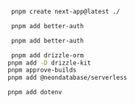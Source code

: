 ```bash
 pnpm create next-app@latest ./  
```
```bash
 pnpm add better-auth
```
```bash
 pnpm add better-auth
```
```bash
 pnpm add drizzle-orm
pnpm add -D drizzle-kit
pnpm approve-builds
pnpm add @neondatabase/serverless

pnpm add dotenv


```
